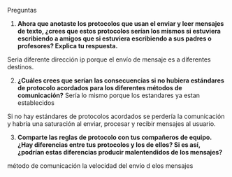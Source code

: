 Preguntas 
1.	**Ahora que anotaste los protocolos que usan el enviar y leer mensajes de texto, ¿crees que estos protocolos serían los mismos si estuviera escribiendo a amigos que si estuviera escribiendo a sus padres o profesores? Explica tu respuesta.** 

 Seria diferente dirección ip porque el envío de mensaje es a diferentes destinos.
 
2.	**¿Cuáles crees que serían las consecuencias si no hubiera estándares de protocolo acordados para los diferentes métodos de comunicación?**
   Sería lo mismo porque los estandares ya estan establecidos

 Si no hay estándares de protocolos acordados se perdería la comunicación y habría una saturación al enviar, procesar y recibir mensajes al usuario.
 
3.	**Comparte las reglas de protocolo con tus compañeros de equipo. ¿Hay diferencias entre tus protocolos y los de ellos? Si es así, ¿podrían estas diferencias producir malentendidos de los mensajes?**

método de comunicación 
la velocidad del envío d elos mensajes 



 
